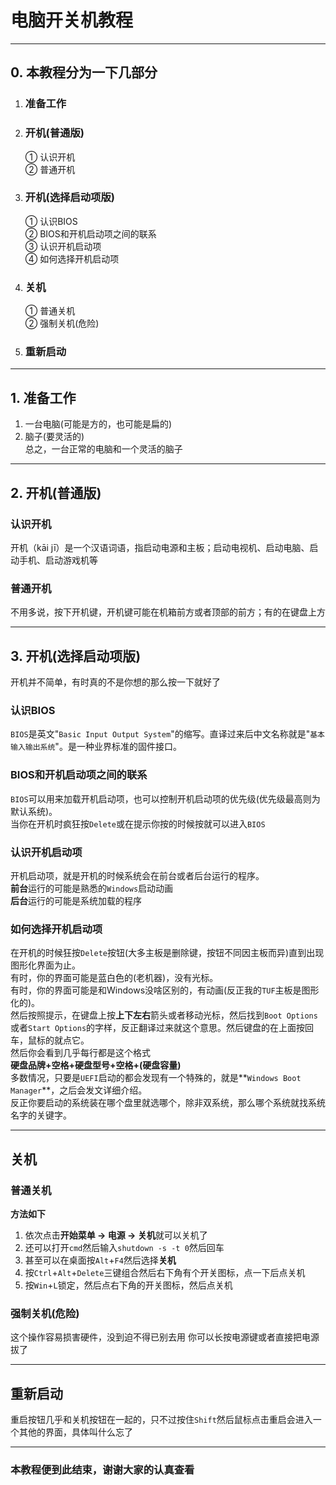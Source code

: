 # 电脑开关机教程
---
## 0. 本教程分为一下几部分
1. ### 准备工作
2. ### 开机(普通版)
    ① 认识开机  
    ② 普通开机  
3. ### 开机(选择启动项版)
    ① 认识BIOS  
    ② BIOS和开机启动项之间的联系  
    ③ 认识开机启动项  
    ④ 如何选择开机启动项  
4. ### 关机
    ① 普通关机  
    ② 强制关机(危险)  
5. ### 重新启动

---
## 1. 准备工作
1. 一台电脑(可能是方的，也可能是扁的)
2. 脑子(要灵活的)  
总之，一台正常的电脑和一个灵活的脑子

---
## 2. 开机(普通版)
### 认识开机
开机（kāi jī）是一个汉语词语，指启动电源和主板；启动电视机、启动电脑、启动手机、启动游戏机等
### 普通开机
不用多说，按下开机键，开机键可能在机箱前方或者顶部的前方；有的在键盘上方

---
## 3. 开机(选择启动项版)
开机并不简单，有时真的不是你想的那么按一下就好了
### 认识BIOS
`BIOS`是英文"`Basic Input Output System`"的缩写。直译过来后中文名称就是"`基本输入输出系统`"。是一种业界标准的固件接口。
### BIOS和开机启动项之间的联系
`BIOS`可以用来加载开机启动项，也可以控制开机启动项的优先级(优先级最高则为默认系统)。  
当你在开机时疯狂按`Delete`或在提示你按的时候按就可以进入`BIOS`
### 认识开机启动项
开机启动项，就是开机的时候系统会在前台或者后台运行的程序。  
**前台**运行的可能是熟悉的`Windows`启动动画  
**后台**运行的可能是系统加载的程序
### 如何选择开机启动项
在开机的时候狂按`Delete`按钮(大多主板是删除键，按钮不同因主板而异)直到出现图形化界面为止。  
有时，你的界面可能是蓝白色的(老机器)，没有光标。  
有时，你的界面可能是和Windows没啥区别的，有动画(反正我的`TUF`主板是图形化的)。  
然后按照提示，在键盘上按**上下左右**箭头或者移动光标，然后找到`Boot Options`或者`Start Options`的字样，反正翻译过来就这个意思。然后键盘的在上面按回车，鼠标的就点它。  
然后你会看到几乎每行都是这个格式  
**硬盘品牌+空格+硬盘型号+空格+(硬盘容量)**  
多数情况，只要是`UEFI`启动的都会发现有一个特殊的，就是**`Windows Boot Manager`**，之后会发文详细介绍。  
反正你要启动的系统装在哪个盘里就选哪个，除非双系统，那么哪个系统就找系统名字的关键字。

---
## 关机
### 普通关机
**方法如下**
1. 依次点击**开始菜单 -> 电源 -> 关机**就可以关机了
2. 还可以打开`cmd`然后输入`shutdown -s -t 0`然后回车
3. 甚至可以在桌面按`Alt`+`F4`然后选择**关机**
4. 按`Ctrl`+`Alt`+`Delete`三键组合然后右下角有个开关图标，点一下后点关机
5. 按`Win`+`L`锁定，然后点右下角的开关图标，然后点关机
### 强制关机(危险)
这个操作容易损害硬件，没到迫不得已别去用
你可以长按电源键或者直接把电源拔了

---
## 重新启动
重启按钮几乎和关机按钮在一起的，只不过按住`Shift`然后鼠标点击重启会进入一个其他的界面，具体叫什么忘了

---
### 本教程便到此结束，谢谢大家的认真查看
